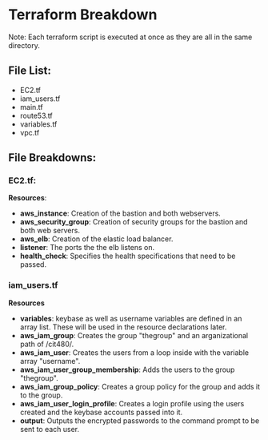 # Terraform Breakdown
Note: Each terraform script is executed at once as they are all in the same directory.

## File List:
- EC2.tf
- iam_users.tf
- main.tf
- route53.tf
- variables.tf
- vpc.tf

## File Breakdowns:
### EC2.tf:
**Resources**:
- **aws_instance**: Creation of the bastion and both webservers.
- **aws_security_group**: Creation of security groups for the bastion and both web servers.
- **aws_elb**: Creation of the elastic load balancer.
- **listener**: The ports the the elb listens on.
- **health_check**: Specifies the health specifications that need to be passed.

### iam_users.tf
**Resources**
- **variables**: keybase as well as username variables are defined in an array list.  These will be used in the resource declarations later.
- **aws_iam_group**: Creates the group "thegroup" and an arganizational path of /cit480/.
- **aws_iam_user**: Creates the users from a loop inside with the variable array "username".
- **aws_iam_user_group_membership**:  Adds the users to the group "thegroup".
- **aws_iam_group_policy**: Creates a group policy for the group and adds it to the group.
- **aws_iam_user_login_profile**: Creates a login profile using the users created and the keybase accounts passed into it.
- **output**: Outputs the encrypted passwords to the command prompt to be sent to each user.
